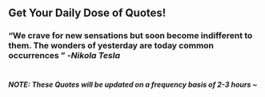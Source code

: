 ## Get Your Daily Dose of Quotes!
### <q>We crave for new sensations but soon become indifferent to them. The wonders of yesterday are today common occurrences </q> -<em>Nikola Tesla</em> <br><br>
##### NOTE: These Quotes will be updated on a frequency basis of 2-3 hours ~

